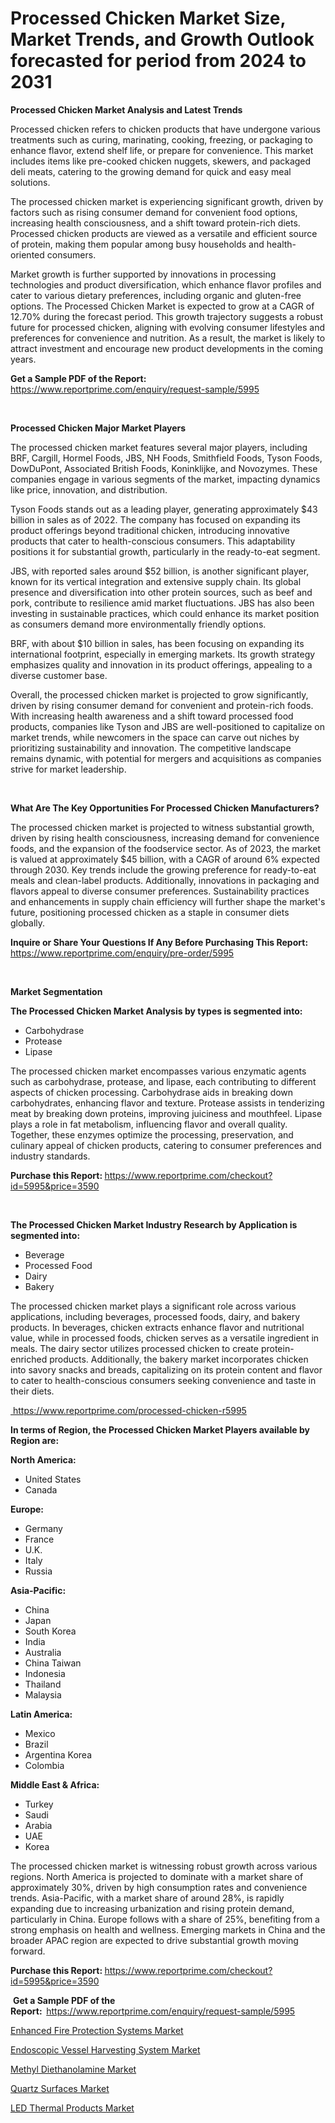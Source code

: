 <p><h1>Processed Chicken Market Size, Market Trends, and Growth Outlook forecasted for period from 2024 to 2031</h1></p><p><strong>Processed Chicken Market Analysis and Latest Trends</strong></p>
<p><p>Processed chicken refers to chicken products that have undergone various treatments such as curing, marinating, cooking, freezing, or packaging to enhance flavor, extend shelf life, or prepare for convenience. This market includes items like pre-cooked chicken nuggets, skewers, and packaged deli meats, catering to the growing demand for quick and easy meal solutions.</p><p>The processed chicken market is experiencing significant growth, driven by factors such as rising consumer demand for convenient food options, increasing health consciousness, and a shift toward protein-rich diets. Processed chicken products are viewed as a versatile and efficient source of protein, making them popular among busy households and health-oriented consumers.</p><p>Market growth is further supported by innovations in processing technologies and product diversification, which enhance flavor profiles and cater to various dietary preferences, including organic and gluten-free options. The Processed Chicken Market is expected to grow at a CAGR of 12.70% during the forecast period. This growth trajectory suggests a robust future for processed chicken, aligning with evolving consumer lifestyles and preferences for convenience and nutrition. As a result, the market is likely to attract investment and encourage new product developments in the coming years.</p></p>
<p><strong>Get a Sample PDF of the Report:&nbsp;</strong> <a href="https://www.reportprime.com/enquiry/request-sample/5995?utm_campaign=1119&utm_medium=2&utm_source=Github&utm_content=ia&utm_term=15112024&utm_id=processed-chicken">https://www.reportprime.com/enquiry/request-sample/5995</a></p>
<p>&nbsp;</p>
<p><strong>Processed Chicken Major Market Players</strong></p>
<p><p>The processed chicken market features several major players, including BRF, Cargill, Hormel Foods, JBS, NH Foods, Smithfield Foods, Tyson Foods, DowDuPont, Associated British Foods, Koninklijke, and Novozymes. These companies engage in various segments of the market, impacting dynamics like price, innovation, and distribution.</p><p>Tyson Foods stands out as a leading player, generating approximately $43 billion in sales as of 2022. The company has focused on expanding its product offerings beyond traditional chicken, introducing innovative products that cater to health-conscious consumers. This adaptability positions it for substantial growth, particularly in the ready-to-eat segment.</p><p>JBS, with reported sales around $52 billion, is another significant player, known for its vertical integration and extensive supply chain. Its global presence and diversification into other protein sources, such as beef and pork, contribute to resilience amid market fluctuations. JBS has also been investing in sustainable practices, which could enhance its market position as consumers demand more environmentally friendly options.</p><p>BRF, with about $10 billion in sales, has been focusing on expanding its international footprint, especially in emerging markets. Its growth strategy emphasizes quality and innovation in its product offerings, appealing to a diverse customer base.</p><p>Overall, the processed chicken market is projected to grow significantly, driven by rising consumer demand for convenient and protein-rich foods. With increasing health awareness and a shift toward processed food products, companies like Tyson and JBS are well-positioned to capitalize on market trends, while newcomers in the space can carve out niches by prioritizing sustainability and innovation. The competitive landscape remains dynamic, with potential for mergers and acquisitions as companies strive for market leadership.</p></p>
<p>&nbsp;</p>
<p><strong>What Are The Key Opportunities For Processed Chicken Manufacturers?</strong></p>
<p><p>The processed chicken market is projected to witness substantial growth, driven by rising health consciousness, increasing demand for convenience foods, and the expansion of the foodservice sector. As of 2023, the market is valued at approximately $45 billion, with a CAGR of around 6% expected through 2030. Key trends include the growing preference for ready-to-eat meals and clean-label products. Additionally, innovations in packaging and flavors appeal to diverse consumer preferences. Sustainability practices and enhancements in supply chain efficiency will further shape the market's future, positioning processed chicken as a staple in consumer diets globally.</p></p>
<p><strong>Inquire or Share Your Questions If Any Before Purchasing This Report:</strong> <a href="https://www.reportprime.com/enquiry/pre-order/5995?utm_campaign=1119&utm_medium=2&utm_source=Github&utm_content=ia&utm_term=15112024&utm_id=processed-chicken">https://www.reportprime.com/enquiry/pre-order/5995</a></p>
<p>&nbsp;</p>
<p><strong>Market Segmentation</strong></p>
<p><strong>The Processed Chicken Market Analysis by types is segmented into:</strong></p>
<p><ul><li>Carbohydrase</li><li>Protease</li><li>Lipase</li></ul></p>
<p><p>The processed chicken market encompasses various enzymatic agents such as carbohydrase, protease, and lipase, each contributing to different aspects of chicken processing. Carbohydrase aids in breaking down carbohydrates, enhancing flavor and texture. Protease assists in tenderizing meat by breaking down proteins, improving juiciness and mouthfeel. Lipase plays a role in fat metabolism, influencing flavor and overall quality. Together, these enzymes optimize the processing, preservation, and culinary appeal of chicken products, catering to consumer preferences and industry standards.</p></p>
<p><strong>Purchase this Report:&nbsp;</strong><a href="https://www.reportprime.com/checkout?id=5995&price=3590&utm_campaign=1119&utm_medium=2&utm_source=Github&utm_content=ia&utm_term=15112024&utm_id=processed-chicken">https://www.reportprime.com/checkout?id=5995&price=3590</a></p>
<p>&nbsp;</p>
<p><strong>The Processed Chicken Market Industry Research by Application is segmented into:</strong></p>
<p><ul><li>Beverage</li><li>Processed Food</li><li>Dairy</li><li>Bakery</li></ul></p>
<p><p>The processed chicken market plays a significant role across various applications, including beverages, processed foods, dairy, and bakery products. In beverages, chicken extracts enhance flavor and nutritional value, while in processed foods, chicken serves as a versatile ingredient in meals. The dairy sector utilizes processed chicken to create protein-enriched products. Additionally, the bakery market incorporates chicken into savory snacks and breads, capitalizing on its protein content and flavor to cater to health-conscious consumers seeking convenience and taste in their diets.</p></p>
<p><a href="https://www.reportprime.com/processed-chicken-r5995?utm_campaign=1119&utm_medium=2&utm_source=Github&utm_content=ia&utm_term=15112024&utm_id=processed-chicken">&nbsp;https://www.reportprime.com/processed-chicken-r5995</a></p>
<p><strong>In terms of Region, the Processed Chicken Market Players available by Region are:</strong></p>
<p>
    <p> <strong> North America: </strong>
        <ul>
            <li>United States</li>
            <li>Canada</li>
        </ul>
        </p> 
    <p> <strong> Europe: </strong>
        <ul>
            <li>Germany</li>
            <li>France</li>
            <li>U.K.</li>
            <li>Italy</li>
            <li>Russia</li>
        </ul>
        </p> 
    <p> <strong> Asia-Pacific: </strong>
        <ul>
            <li>China</li>
            <li>Japan</li>
            <li>South Korea</li>
            <li>India</li>
            <li>Australia</li>
            <li>China Taiwan</li>
            <li>Indonesia</li>
            <li>Thailand</li>
            <li>Malaysia</li>
        </ul>
        </p> 
    <p> <strong> Latin America: </strong>
        <ul>
            <li>Mexico</li>
            <li>Brazil</li>
            <li>Argentina Korea</li>
            <li>Colombia</li>
        </ul>
        </p> 
    <p> <strong> Middle East & Africa: </strong>
        <ul>
            <li>Turkey</li>
            <li>Saudi</li>
            <li>Arabia</li>
            <li>UAE</li>
            <li>Korea</li>
        </ul>
    </p>
    </p>
<p><p>The processed chicken market is witnessing robust growth across various regions. North America is projected to dominate with a market share of approximately 30%, driven by high consumption rates and convenience trends. Asia-Pacific, with a market share of around 28%, is rapidly expanding due to increasing urbanization and rising protein demand, particularly in China. Europe follows with a share of 25%, benefiting from a strong emphasis on health and wellness. Emerging markets in China and the broader APAC region are expected to drive substantial growth moving forward.</p></p>
<p><strong>Purchase this Report: </strong><a href="https://www.reportprime.com/checkout?id=5995&price=3590&utm_campaign=1119&utm_medium=2&utm_source=Github&utm_content=ia&utm_term=15112024&utm_id=processed-chicken">https://www.reportprime.com/checkout?id=5995&price=3590</a></p>
<p>&nbsp;<strong>Get a Sample PDF of the Report:&nbsp;&nbsp;</strong><a href="https://www.reportprime.com/enquiry/request-sample/5995?utm_campaign=1119&utm_medium=2&utm_source=Github&utm_content=ia&utm_term=15112024&utm_id=processed-chicken">https://www.reportprime.com/enquiry/request-sample/5995</a></p>
<p><strong></strong></p>
<p><p><a href="https://issuu.com/reportprime-2/docs/enhanced-fire-protection-systems-ma_a33f222ccd34cf?utm_campaign=1119&utm_medium=2&utm_source=Github&utm_content=ia&utm_term=15112024&utm_id=processed-chicken">Enhanced Fire Protection Systems Market</a></p><p><a href="https://issuu.com/reportprime-2/docs/endoscopic-vessel-harvesting-system_a49dfd3037a640?utm_campaign=1119&utm_medium=2&utm_source=Github&utm_content=ia&utm_term=15112024&utm_id=processed-chicken">Endoscopic Vessel Harvesting System Market</a></p><p><a href="https://www.linkedin.com/pulse/methyl-diethanolamine-market-innovations-trends-comprehensive-unvce?utm_campaign=1119&utm_medium=2&utm_source=Github&utm_content=ia&utm_term=15112024&utm_id=processed-chicken">Methyl Diethanolamine Market</a></p><p><a href="https://www.linkedin.com/pulse/quartz-surfaces-market-pulse-46-expansion-blueprint-2024-2031-5x7sc?utm_campaign=1119&utm_medium=2&utm_source=Github&utm_content=ia&utm_term=15112024&utm_id=processed-chicken">Quartz Surfaces Market</a></p><p><a href="https://www.linkedin.com/pulse/digital-transformation-led-thermal-products-industry-market-opportunities-u994c?utm_campaign=1119&utm_medium=2&utm_source=Github&utm_content=ia&utm_term=15112024&utm_id=processed-chicken">LED Thermal Products Market</a></p></p>